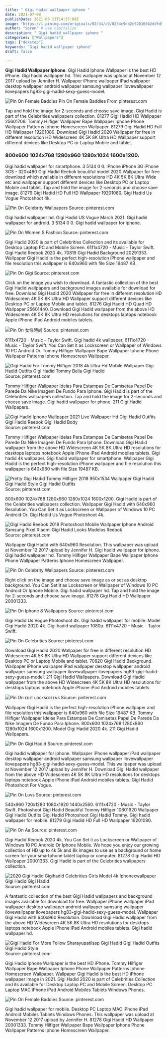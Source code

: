 ```yaml
---
title: " Gigi hadid wallpaper iphone "
date: 2021-07-08
publishDate: 2021-05-13T14:37:09Z
image: "https://i.pinimg.com/originals/02/34/c9/0234c9db2c520166b2ddfd513549a52b.jpg"
author: "Soren" # use capitalize
description: " Gigi hadid wallpaper iphone "
categories: ["Wallpapers"]
tags: ["dekstop"]
keywords: "Gigi hadid wallpaper iphone"
draft: false

---
```



**Gigi Hadid Wallpaper Iphone**. Gigi Hadid Iphone Wallpaper is the best HD iPhone. Gigi hadid wallpaper hd. This wallpaper was upload at November 12 2017 upload by Jennifer H. Wallpaper iPhone wallpaper iPad wallpaper desktop wallpaper android wallpaper samsung wallpaper ilovewallpaper ilovepapers hg83-gigi-hadid-sexy-guess-model.

![Pin On Female Baddies](https://i.pinimg.com/originals/02/34/c9/0234c9db2c520166b2ddfd513549a52b.jpg "Pin On Female Baddies")
Pin On Female Baddies From pinterest.com


Tap and hold the image for 2-seconds and choose save image. Gigi Hadid is part of the Celebrities wallpapers collection. 81277 Gigi Hadid HD Wallpaper 25601706. Tommy Hilfiger Wallpaper Bape Wallpaper Iphone Phone Wallpaper Patterns Iphone Homescreen Wallpaper. 81279 Gigi Hadid HD Full HD Wallpaper 19201080. Download Gigi Hadid 2020 Wallpaper for free in different resolution HD Widescreen 4K 5K 8K Ultra HD Wallpaper support different devices like Desktop PC or Laptop Mobile and tablet.

### 800x600 1024x768 1280x960 1280x1024 1600x1200.

Gigi hadid wallpaper for smartphone. 3 5134 0 0. IPhone iPhone 3G iPhone 3GS - 320x480 Gigi Hadid Reebok beautiful model 2020 Wallpaper for free download which available in different resolutions HD 4K 5K 8K Ultra Wide etc and wallpaper support different devices like Desktop PC or Laptop Mobile and tablet. Tap and hold the image for 2-seconds and choose save image. 81279 Gigi Hadid HD Full HD Wallpaper 19201080. Gigi Hadid Us Vogue Photoshoot 4k.


![Pin On Celebrity Wallpapers](https://i.pinimg.com/originals/ee/05/97/ee0597196fbefdf21af82507ed6df4dc.jpg "Pin On Celebrity Wallpapers")
Source: pinterest.com

Gigi hadid wallpaper hd. Gigi Hadid US Vogue March 2021. Gigi hadid wallpaper for android. 3 5134 0 0. Gigi hadid wallpaper for iphone.

![Pin On Women S Fashion](https://i.pinimg.com/736x/42/ca/91/42ca91f354464a87748c7d70de26d05a.jpg "Pin On Women S Fashion")
Source: pinterest.com

Gigi Hadid 2020 is part of Celebrities Collection and its available for Desktop Laptop PC and Mobile Screen. 6111x4720 - Music - Taylor Swift. Gigi Hadid Reebok 2020 4k. 70819 Gigi Hadid Background 20291353. Wallpaper Gigi Hadid is the perfect high-resolution iPhone wallpaper and file resolution this wallpaper is 640x960 with file Size 19487 KB.

![Pin On Gigi](https://i.pinimg.com/736x/24/ac/a6/24aca6c7566d0c1dc87c7d2f688dc8ff.jpg "Pin On Gigi")
Source: pinterest.com

Click on the image you wish to download. A fantastic collection of the best Gigi Hadid wallpapers and background images available for download for free. Download Gigi Hadid 2020 Wallpaper for free in different resolution HD Widescreen 4K 5K 8K Ultra HD Wallpaper support different devices like Desktop PC or Laptop Mobile and tablet. 81276 Gigi Hadid HD Quad HD Wallpaper 25601440. Download Gigi Hadid wallpaper from the above HD Widescreen 4K 5K 8K Ultra HD resolutions for desktops laptops notebook Apple iPhone iPad Android mobiles tablets.

![Pin On 女性時尚](https://i.pinimg.com/474x/23/c4/67/23c46746dd2e14c044580d7428c433ea.jpg "Pin On 女性時尚")
Source: pinterest.com

6111x4720 - Music - Taylor Swift. Gigi hadid 4k wallpaper. 6111x4720 - Music - Taylor Swift. You Can Set it as Lockscreen or Wallpaper of Windows 10 PC Android Or. Tommy Hilfiger Wallpaper Bape Wallpaper Iphone Phone Wallpaper Patterns Iphone Homescreen Wallpaper.

![Gigi Hadid For Tommy Hilfiger 2018 4k Ultra Hd Mobile Wallpaper Gigi Hadid Outfits Gigi Hadid Tommy Bella Gigi Hadid](https://i.pinimg.com/originals/d7/01/b0/d701b091358eecc40e8869bdb9a9ae87.jpg "Gigi Hadid For Tommy Hilfiger 2018 4k Ultra Hd Mobile Wallpaper Gigi Hadid Outfits Gigi Hadid Tommy Bella Gigi Hadid")
Source: pinterest.com

Tommy Hilfiger Wallpaper Ideias Para Estampas De Camisetas Papel De Parede Da Nike Imagem De Fundo Para Iphone. Gigi Hadid is part of the Celebrities wallpapers collection. Tap and hold the image for 2-seconds and choose save image. Gigi hadid wallpaper for phone. 211 Gigi Hadid Wallpapers.

![Gigi Hadid Iphone Wallpaper 2021 Live Wallpaper Hd Gigi Hadid Outfits Gigi Hadid Reebok Gigi Hadid Body](https://i.pinimg.com/originals/ea/5b/e2/ea5be27f815a7cd313b7ce6bff6d2b5d.jpg "Gigi Hadid Iphone Wallpaper 2021 Live Wallpaper Hd Gigi Hadid Outfits Gigi Hadid Reebok Gigi Hadid Body")
Source: pinterest.com

Tommy Hilfiger Wallpaper Ideias Para Estampas De Camisetas Papel De Parede Da Nike Imagem De Fundo Para Iphone. Download Gigi Hadid wallpaper from the above HD Widescreen 4K 5K 8K Ultra HD resolutions for desktops laptops notebook Apple iPhone iPad Android mobiles tablets. Gigi hadid 4k wallpaper. Gigi hadid wallpaper for smartphone. Wallpaper Gigi Hadid is the perfect high-resolution iPhone wallpaper and file resolution this wallpaper is 640x960 with file Size 19487 KB.

![Pretty Gigi Hadid Tommy Hilfiger 2018 950x1534 Wallpaper Gigi Hadid Gigi Hadid Style Gigi Hadid Outfits](https://i.pinimg.com/originals/50/0f/04/500f04799d4824961b5c5b59699217a5.jpg "Pretty Gigi Hadid Tommy Hilfiger 2018 950x1534 Wallpaper Gigi Hadid Gigi Hadid Style Gigi Hadid Outfits")
Source: pinterest.com

800x600 1024x768 1280x960 1280x1024 1600x1200. Gigi Hadid is part of the Celebrities wallpapers collection. Wallpaper Gigi Hadid with 640x960 Resolution. You Can Set it as Lockscreen or Wallpaper of Windows 10 PC Android Or. Gigi Hadid Us Vogue Photoshoot 4k.

![Gigi Hadid Reebok 2019 Photoshoot Mobile Wallpaper Iphone Android Samsung Pixel Xiaomi Gigi Hadid Looks Modelos Reebok](https://i.pinimg.com/originals/04/a0/16/04a0160090002291acc4f7008c5acb7d.jpg "Gigi Hadid Reebok 2019 Photoshoot Mobile Wallpaper Iphone Android Samsung Pixel Xiaomi Gigi Hadid Looks Modelos Reebok")
Source: pinterest.com

Wallpaper Gigi Hadid with 640x960 Resolution. This wallpaper was upload at November 12 2017 upload by Jennifer H. Gigi hadid wallpaper for iphone. Gigi hadid wallpaper hd. Tommy Hilfiger Wallpaper Bape Wallpaper Iphone Phone Wallpaper Patterns Iphone Homescreen Wallpaper.

![Pin On Celebrity Wallpapers](https://i.pinimg.com/originals/d1/de/f6/d1def6d7b152587526bd4a7910313a0a.jpg "Pin On Celebrity Wallpapers")
Source: pinterest.com

Right click on the image and choose save image as or set as desktop background. You Can Set it as Lockscreen or Wallpaper of Windows 10 PC Android Or Iphone Mobile. Gigi hadid wallpaper hd. Tap and hold the image for 2-seconds and choose save image. 81278 Gigi Hadid HD Wallpaper 20001333.

![Pin On Iphone 8 Wallpapers](https://i.pinimg.com/originals/02/89/93/028993e571e85f2a190018b7c733e4a2.jpg "Pin On Iphone 8 Wallpapers")
Source: pinterest.com

Gigi Hadid Us Vogue Photoshoot 4k. Gigi hadid wallpaper for mobile. Model Gigi Hadid 2020 4k. Gigi hadid wallpaper 1080p. 6111x4720 - Music - Taylor Swift.

![Pin On Celebrities](https://i.pinimg.com/originals/b8/87/74/b887741fb8bdb0bea3d9c197fa47ef11.jpg "Pin On Celebrities")
Source: pinterest.com

Download Gigi Hadid 2020 Wallpaper for free in different resolution HD Widescreen 4K 5K 8K Ultra HD Wallpaper support different devices like Desktop PC or Laptop Mobile and tablet. 70820 Gigi Hadid Background. Wallpaper iPhone wallpaper iPad wallpaper desktop wallpaper android wallpaper samsung wallpaper ilovewallpaper ilovepapers hg83-gigi-hadid-sexy-guess-model. 211 Gigi Hadid Wallpapers. Download Gigi Hadid wallpaper from the above HD Widescreen 4K 5K 8K Ultra HD resolutions for desktops laptops notebook Apple iPhone iPad Android mobiles tablets.

![Pin On ᴇᴅɪᴛ ʟᴏᴄᴋsᴄʀᴇᴇɴs](https://i.pinimg.com/736x/9b/1d/6c/9b1d6c91ca0eaea2fcbe1d44560e320b.jpg "Pin On ᴇᴅɪᴛ ʟᴏᴄᴋsᴄʀᴇᴇɴs")
Source: pinterest.com

Wallpaper Gigi Hadid is the perfect high-resolution iPhone wallpaper and file resolution this wallpaper is 640x960 with file Size 19487 KB. Tommy Hilfiger Wallpaper Ideias Para Estampas De Camisetas Papel De Parede Da Nike Imagem De Fundo Para Iphone. 800x600 1024x768 1280x960 1280x1024 1600x1200. Model Gigi Hadid 2020 4k. 211 Gigi Hadid Wallpapers.

![Pin On Gigi Hadid](https://i.pinimg.com/736x/51/d5/af/51d5af062d7829b7f611b5137db445f0.jpg "Pin On Gigi Hadid")
Source: pinterest.com

Gigi hadid wallpaper for iphone. Wallpaper iPhone wallpaper iPad wallpaper desktop wallpaper android wallpaper samsung wallpaper ilovewallpaper ilovepapers hg83-gigi-hadid-sexy-guess-model. This wallpaper was upload at November 12 2017 upload by Jennifer H. Download Gigi Hadid wallpaper from the above HD Widescreen 4K 5K 8K Ultra HD resolutions for desktops laptops notebook Apple iPhone iPad Android mobiles tablets. Gigi Hadid Photoshoot For Vogue.

![Pin On Luvs](https://i.pinimg.com/originals/97/20/5b/97205bff0abe3c86e0b74ef47a72eb4e.jpg "Pin On Luvs")
Source: pinterest.com

540x960 720x1280 1080x1920 1440x2560. 6111x4720 - Music - Taylor Swift. Photoshoot Gigi Hadid Beautiful Tommy Hilfiger 10801920 Wallpaper Gigi Hadid Outfits Gigi Hadid Photoshoot Gigi Hadid Tommy. Gigi hadid wallpaper for mobile. 81279 Gigi Hadid HD Full HD Wallpaper 19201080.

![Pin On Aa](https://i.pinimg.com/736x/84/fd/bf/84fdbf5a8d3423a49f168e6698177c88.jpg "Pin On Aa")
Source: pinterest.com

Gigi Hadid Reebok 2020 4k. You Can Set it as Lockscreen or Wallpaper of Windows 10 PC Android Or Iphone Mobile. We hope you enjoy our growing collection of HD up to 4k 5k and 8k images to use as a background or home screen for your smartphone tablet laptop or computer. 81278 Gigi Hadid HD Wallpaper 20001333. Gigi Hadid is part of the Celebrities wallpapers collection.

![2020 Gigi Hadid Gigihadid Celebrities Girls Model 4k Iphonexwallpaper Gigi Hadid Gigi Hadid](https://i.pinimg.com/originals/8d/5b/62/8d5b628b5c8e1f947503b06594eeec3c.jpg "2020 Gigi Hadid Gigihadid Celebrities Girls Model 4k Iphonexwallpaper Gigi Hadid Gigi Hadid")
Source: pinterest.com

A fantastic collection of the best Gigi Hadid wallpapers and background images available for download for free. Wallpaper iPhone wallpaper iPad wallpaper desktop wallpaper android wallpaper samsung wallpaper ilovewallpaper ilovepapers hg83-gigi-hadid-sexy-guess-model. Wallpaper Gigi Hadid with 640x960 Resolution. Download Gigi Hadid wallpaper from the above HD Widescreen 4K 5K 8K Ultra HD resolutions for desktops laptops notebook Apple iPhone iPad Android mobiles tablets. Gigi hadid wallpaper hd.

![Gigi Hadid For More Follow Sharayupatilssp Gigi Hadid Gigi Hadid Outfits Gigi Hadid Style](https://i.pinimg.com/originals/89/72/e2/8972e2b88d931f05555622d320cf70cd.jpg "Gigi Hadid For More Follow Sharayupatilssp Gigi Hadid Gigi Hadid Outfits Gigi Hadid Style")
Source: pinterest.com

Gigi Hadid Iphone Wallpaper is the best HD iPhone. Tommy Hilfiger Wallpaper Bape Wallpaper Iphone Phone Wallpaper Patterns Iphone Homescreen Wallpaper. Wallpaper Gigi Hadid is the best HD iPhone wallpaper image in 2021. Gigi Hadid 2020 is part of Celebrities Collection and its available for Desktop Laptop PC and Mobile Screen. Desktop PC Laptop MAC iPhone iPad Android Mobiles Tablets Windows Phones.

![Pin On Female Baddies](https://i.pinimg.com/originals/02/34/c9/0234c9db2c520166b2ddfd513549a52b.jpg "Pin On Female Baddies")
Source: pinterest.com

Gigi hadid wallpaper for mobile. Desktop PC Laptop MAC iPhone iPad Android Mobiles Tablets Windows Phones. This wallpaper was upload at November 12 2017 upload by Jennifer H. 81278 Gigi Hadid HD Wallpaper 20001333. Tommy Hilfiger Wallpaper Bape Wallpaper Iphone Phone Wallpaper Patterns Iphone Homescreen Wallpaper.

